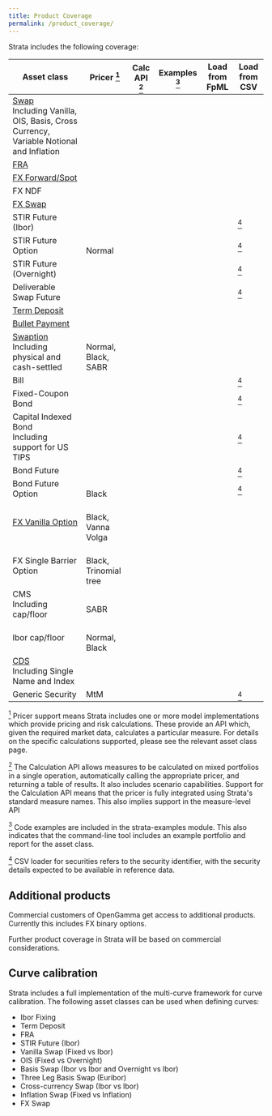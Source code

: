 ```yaml
---
title: Product Coverage
permalink: /product_coverage/
---
```


Strata includes the following coverage:

<div class="product-coverage">
<table>
  <thead>
    <tr>
      <th>Asset class</th>
      <th>Pricer <a id="pricer" href="#pricer-footnote"><sup>1</sup></a></th>
      <th>Calc API <a id="calcapi" href="#calcapi-footnote"><sup>2</sup></a></th>
      <th>Examples <a id="examples" href="#examples-footnote"><sup>3</sup></a></th>
      <th>Load from FpML</th>
      <th>Load from CSV</th>
    </tr>
  </thead>
  <tbody>
  <tr>
    <td><a href="{{site.baseurl}}/swap">Swap</a><br />
      <span class="note">Including Vanilla, OIS, Basis, Cross Currency, Variable Notional and Inflation</span></td>
    <td><i class="fa fa-check"></i></td>
    <td><i class="fa fa-check"></i></td>
    <td><i class="fa fa-check"></i></td>
    <td><i class="fa fa-check"></i></td>
    <td><i class="fa fa-check"></i></td>
  </tr>
  <tr>
    <td><a href="{{site.baseurl}}/fra">FRA</a></td>
    <td><i class="fa fa-check"></i></td>
    <td><i class="fa fa-check"></i></td>
    <td><i class="fa fa-check"></i></td>
    <td><i class="fa fa-check"></i></td>
    <td><i class="fa fa-check"></i></td>
  </tr>
  <tr>
    <td><a href="{{site.baseurl}}/fx_single">FX Forward/Spot</a></td>
    <td><i class="fa fa-check"></i></td>
    <td><i class="fa fa-check"></i></td>
    <td><i class="fa fa-check"></i></td>
    <td><i class="fa fa-check"></i></td>
    <td><i class="fa fa-check"></i></td>
  </tr>
  <tr>
    <td>FX NDF</td>
    <td><i class="fa fa-check"></i></td>
    <td><i class="fa fa-check"></i></td>
    <td><i class="fa fa-check"></i></td>
    <td><i class="fa fa-check"></i></td>
    <td></td>
  </tr>
  <tr>
    <td><a href="{{site.baseurl}}/fx_swap">FX Swap</a></td>
    <td><i class="fa fa-check"></i></td>
    <td><i class="fa fa-check"></i></td>
    <td><i class="fa fa-check"></i></td>
    <td><i class="fa fa-check"></i></td>
    <td><i class="fa fa-check"></i></td>
  </tr>
  <tr>
    <td>STIR Future (Ibor)</td>
    <td><i class="fa fa-check"></i></td>
    <td><i class="fa fa-check"></i></td>
    <td><i class="fa fa-check"></i></td>
    <td class="na"></td>
    <td><i class="fa fa-check"></i><a id="securitycsv" href="#securitycsv-footnote"><sup>4</sup></a></td>
  </tr>
  <tr>
    <td>STIR Future Option</td>
    <td><i class="fa fa-check"></i><br />
      <span class="note">Normal</span></td>
    <td><i class="fa fa-check"></i></td>
    <td></td>
    <td class="na"></td>
    <td><i class="fa fa-check"></i><a id="securitycsv" href="#securitycsv-footnote"><sup>4</sup></a></td>
  </tr>
  <tr>
    <td>STIR Future (Overnight)</td>
    <td><i class="fa fa-check"></i></td>
    <td><i class="fa fa-check"></i></td>
    <td></td>
    <td class="na"></td>
    <td><i class="fa fa-check"></i><a id="securitycsv" href="#securitycsv-footnote"><sup>4</sup></a></td>
  </tr>
  <tr>
    <td>Deliverable Swap Future</td>
    <td><i class="fa fa-check"></i></td>
    <td><i class="fa fa-check"></i></td>
    <td><i class="fa fa-check"></i></td>
    <td class="na"></td>
    <td><i class="fa fa-check"></i><a id="securitycsv" href="#securitycsv-footnote"><sup>4</sup></a></td>
  </tr>
  <tr>
    <td><a href="{{site.baseurl}}/term_deposit">Term Deposit</a></td>
    <td><i class="fa fa-check"></i></td>
    <td><i class="fa fa-check"></i></td>
    <td><i class="fa fa-check"></i></td>
    <td><i class="fa fa-check"></i></td>
    <td><i class="fa fa-check"></i></td>
  </tr>
  <tr>
    <td><a href="{{site.baseurl}}/bullet_payment">Bullet Payment</a></td>
    <td><i class="fa fa-check"></i></td>
    <td><i class="fa fa-check"></i></td>
    <td><i class="fa fa-check"></i></td>
    <td><i class="fa fa-check"></i></td>
    <td><i class="fa fa-check"></i></td>
  </tr>
  <tr>
    <td><a href="{{site.baseurl}}/swaption">Swaption</a><br />
      <span class="note">Including physical and cash-settled</span></td>
    <td><i class="fa fa-check"></i><br />
      <span class="note">Normal, Black, SABR</span></td>
    <td><i class="fa fa-check"></i></td>
    <td></td>
    <td><i class="fa fa-check"></i></td>
    <td><i class="fa fa-check"></i></td>
  </tr>
  <tr>
    <td>Bill</td>
    <td><i class="fa fa-check"></i></td>
    <td><i class="fa fa-check"></i></td>
    <td></td>
    <td class="na"></td>
    <td><i class="fa fa-check"></i><a id="securitycsv" href="#securitycsv-footnote"><sup>4</sup></a></td>
  </tr>
  <tr>
    <td>Fixed-Coupon Bond</td>
    <td><i class="fa fa-check"></i></td>
    <td><i class="fa fa-check"></i></td>
    <td></td>
    <td class="na"></td>
    <td><i class="fa fa-check"></i><a id="securitycsv" href="#securitycsv-footnote"><sup>4</sup></a></td>
  </tr>
  <tr>
    <td>Capital Indexed Bond<br />
      <span class="note">Including support for US TIPS</span></td>
    <td><i class="fa fa-check"></i></td>
    <td><i class="fa fa-check"></i></td>
    <td></td>
    <td class="na"></td>
    <td><i class="fa fa-check"></i><a id="securitycsv" href="#securitycsv-footnote"><sup>4</sup></a></td>
  </tr>
  <tr>
    <td>Bond Future</td>
    <td><i class="fa fa-check"></i></td>
    <td><i class="fa fa-check"></i></td>
    <td></td>
    <td class="na"></td>
    <td><i class="fa fa-check"></i><a id="securitycsv" href="#securitycsv-footnote"><sup>4</sup></a></td>
  </tr>
  <tr>
    <td>Bond Future Option</td>
    <td><i class="fa fa-check"></i><br />
      <span class="note">Black</span></td>
    <td><i class="fa fa-check"></i></td>
    <td></td>
    <td class="na"></td>
    <td><i class="fa fa-check"></i><a id="securitycsv" href="#securitycsv-footnote"><sup>4</sup></a></td>
  </tr>
  <tr>
    <td><a href="{{site.baseurl}}/fx_vanilla_option">FX Vanilla Option</a></td>
    <td><i class="fa fa-check"></i><br />
      <span class="note">Black, Vanna Volga</span></td>
    <td><i class="fa fa-check"></i></td>
    <td></td>
    <td></td>
    <td><i class="fa fa-check"></i></td>
  </tr>
  <tr>
    <td>FX Single Barrier Option</td>
    <td><i class="fa fa-check"></i><br />
      <span class="note">Black, Trinomial tree</span></td>
    <td><i class="fa fa-check"></i></td>
    <td></td>
    <td></td>
    <td></td>
  </tr>
  <tr>
    <td>CMS<br />
    <span class="note">Including cap/floor</span></td>
    <td><i class="fa fa-check"></i><br />
      <span class="note">SABR</span></td>
    <td><i class="fa fa-check"></i></td>
    <td></td>
    <td></td>
    <td></td>
  </tr>
  <tr>
    <td>Ibor cap/floor</td>
    <td><i class="fa fa-check"></i><br />
      <span class="note">Normal, Black</span></td>
    <td><i class="fa fa-check"></i></td>
    <td></td>
    <td></td>
    <td></td>
  </tr>
  <tr>
    <td><a href="{{site.baseurl}}/cds">CDS</a><br />
      <span class="note">Including Single Name and Index</span></td>
    <td><i class="fa fa-check"></i></td>
    <td><i class="fa fa-check"></i></td>
    <td></td>
    <td><i class="fa fa-check"></i></td>
    <td><i class="fa fa-check"></i></td>
  </tr>
  <tr>
    <td>Generic Security</td>
    <td class="na">MtM</td>
    <td><i class="fa fa-check"></i></td>
    <td><i class="fa fa-check"></i></td>
    <td class="na"></td>
    <td><i class="fa fa-check"></i><a id="securitycsv" href="#securitycsv-footnote"><sup>4</sup></a></td>
  </tr>
  </tbody>
</table>
</div>

<a id="pricer-footnote" href="#pricer"><sup>1</sup></a>
Pricer support means Strata includes one or more model implementations which provide pricing and risk calculations.
These provide an API which, given the required market data, calculates a particular measure.
For details on the specific calculations supported, please see the relevant asset class page.

<a id="calcapi-footnote" href="#calcapi"><sup>2</sup></a>
The Calculation API allows measures to be calculated on mixed portfolios in a single operation, automatically
calling the appropriate pricer, and returning a table of results. It also includes scenario capabilities.
Support for the Calculation API means that the pricer is fully integrated using Strata's standard measure names.
This also implies support in the measure-level API

<a id="examples-footnote" href="#examples"><sup>3</sup></a>
Code examples are included in the strata-examples module.
This also indicates that the command-line tool includes an example portfolio and report for the asset class.

<a id="securitycsv-footnote" href="#securitycsv"><sup>4</sup></a>
CSV loader for securities refers to the security identifier, with the security details
expected to be available in reference data.

## Additional products

Commercial customers of OpenGamma get access to additional products.
Currently this includes FX binary options.

Further product coverage in Strata will be based on commercial considerations.


## Curve calibration

Strata includes a full implementation of the multi-curve framework for curve calibration.
The following asset classes can be used when defining curves:

* Ibor Fixing
* Term Deposit
* FRA
* STIR Future (Ibor)
* Vanilla Swap (Fixed vs Ibor)
* OIS (Fixed vs Overnight)
* Basis Swap (Ibor vs Ibor and Overnight vs Ibor)
* Three Leg Basis Swap (Euribor)
* Cross-currency Swap (Ibor vs Ibor)
* Inflation Swap (Fixed vs Inflation)
* FX Swap
